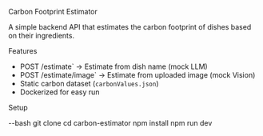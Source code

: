 Carbon Footprint Estimator

A simple backend API that estimates the carbon footprint of dishes based on their ingredients.


Features
 - POST /estimate` → Estimate from dish name (mock LLM)
 - POST /estimate/image` → Estimate from uploaded image (mock Vision)
 - Static carbon dataset (`carbonValues.json`)
 - Dockerized for easy run

Setup

--bash
git clone <your-repo>
cd carbon-estimator
npm install
npm run dev
